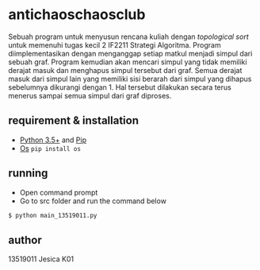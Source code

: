 # antichaoschaosclub
Sebuah program untuk menyusun rencana kuliah dengan *topological sort* untuk memenuhi tugas kecil 2 IF2211 Strategi Algoritma. Program diimplementasikan dengan menganggap setiap matkul menjadi simpul dari sebuah graf. Program kemudian akan mencari simpul yang tidak memiliki derajat masuk dan menghapus simpul tersebut dari graf. Semua derajat masuk dari simpul lain yang memiliki sisi berarah dari simpul yang dihapus sebelumnya dikurangi dengan 1. Hal tersebut dilakukan secara terus menerus sampai semua simpul dari graf diproses.

## requirement & installation
- [Python 3.5+](https://www.python.org/) and [Pip](https://pypi.org/project/pip/)
- [Os](https://pypi.org/project/os-win/)
  ``` pip install os ```
    
## running
- Open command prompt
- Go to src folder and run the command below
```bash
$ python main_13519011.py
```
## author
13519011 Jesica K01

